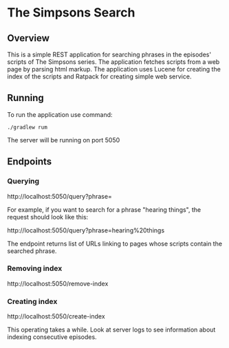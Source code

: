 # The Simpsons Search

## Overview

This is a simple REST application for searching phrases in the episodes' scripts of The Simpsons series.
The application fetches scripts from a web page by parsing html markup.
The application uses Lucene for creating the index of the scripts and Ratpack for creating simple web service.

## Running

To run the application use command:

```./gradlew rum```

The server will be running on port 5050

## Endpoints

### Querying

http://localhost:5050/query?phrase= <your-phrase>

For example, if you want to search for a phrase "hearing things", the request should look like this:

http://localhost:5050/query?phrase=hearing%20things

The endpoint returns list of URLs linking to pages whose scripts contain the searched phrase.

### Removing index

http://localhost:5050/remove-index

### Creating index

http://localhost:5050/create-index

This operating takes a while. Look at server logs to see information about indexing consecutive episodes.